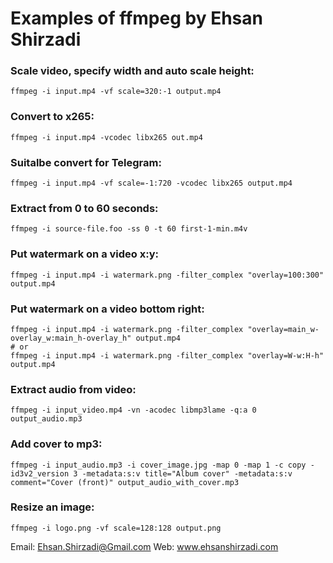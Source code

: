# Examples of ffmpeg by Ehsan Shirzadi

### Scale video, specify width and auto scale height:
```
ffmpeg -i input.mp4 -vf scale=320:-1 output.mp4
```

### Convert to x265:
```
ffmpeg -i input.mp4 -vcodec libx265 out.mp4
```

### Suitalbe convert for Telegram:
```
ffmpeg -i input.mp4 -vf scale=-1:720 -vcodec libx265 output.mp4
```

### Extract from 0 to 60 seconds:
```
ffmpeg -i source-file.foo -ss 0 -t 60 first-1-min.m4v
```
### Put watermark on a video x:y:
```
ffmpeg -i input.mp4 -i watermark.png -filter_complex "overlay=100:300" output.mp4
```
### Put watermark on a video bottom right:
```
ffmpeg -i input.mp4 -i watermark.png -filter_complex "overlay=main_w-overlay_w:main_h-overlay_h" output.mp4
# or
ffmpeg -i input.mp4 -i watermark.png -filter_complex "overlay=W-w:H-h" output.mp4
```
### Extract audio from video:
```
ffmpeg -i input_video.mp4 -vn -acodec libmp3lame -q:a 0 output_audio.mp3
```
### Add cover to mp3:
```
ffmpeg -i input_audio.mp3 -i cover_image.jpg -map 0 -map 1 -c copy -id3v2_version 3 -metadata:s:v title="Album cover" -metadata:s:v comment="Cover (front)" output_audio_with_cover.mp3
```
### Resize an image:
```
ffmpeg -i logo.png -vf scale=128:128 output.png
```
Email: Ehsan.Shirzadi@Gmail.com
Web: www.ehsanshirzadi.com
